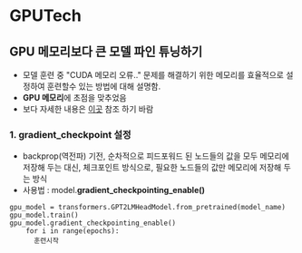 # GPUTech
## GPU 메모리보다 큰 모델 파인 튜닝하기
- 모델 훈련 중 "CUDA 메모리 오류.." 문제를 해결하기 위한 메모리를 효율적으로 설정하여 훈련할수 있는 방법에 대해 설명함.
- **GPU 메모리**에 초점을 맞추었음
- 보다 자세한 내용은 [이곳](https://medium.com/@bestasoff/how-to-fine-tune-very-large-model-if-it-doesnt-fit-on-your-gpu-3561e50859af) 참조 하기 바람

### 1. gradient_checkpoint 설정
- backprop(역전파) 기전, 순차적으로 피드포워드 된 노드들의 값을 모두 메모리에 저장해 두는 대신,  체크포인트 방식으로, 필요한 노드들의 값만 메모리에 저장해 두는 방식
- 사용법 : model.**gradient_checkpointing_enable()**
```
gpu_model = transformers.GPT2LMHeadModel.from_pretrained(model_name)
gpu_model.train()
gpu_model.gradient_checkpointing_enable()
    for i in range(epochs):
      훈련시작
```
